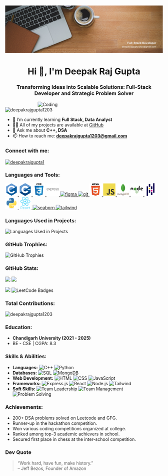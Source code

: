 ![logo](https://github.com/Deepakrajgupta1203/Deepakrajgupta1203/blob/main/github_banner_.png?raw=true)
<h1 align="center">Hi 👋, I'm Deepak Raj Gupta</h1>
<h3 align="center">Transforming Ideas into Scalable Solutions: Full-Stack Developer and Strategic Problem Solver</h3>

<img src="https://cdn.dribbble.com/users/5690231/screenshots/16191500/media/4fbd0ec22f13a3521bb37cc5fe8b1cb3.gif" alt="Coding" width="400" align="right">

<p align="left"> 
  <img src="https://komarev.com/ghpvc/?username=deepakrajgupta1203&label=Profile%20views&color=0e75b6&style=flat" alt="deepakrajgupta1203" /> 
</p>

- 🌱 I’m currently learning **Full Stack, Data Analyst**  
- 👨‍💻 All of my projects are available at [GitHub](https://github.com/Deepakrajgupta1203)  
- 💬 Ask me about **C++, DSA**  
- 📫 How to reach me: **deepakrajgupta1203@gmail.com**

<h3 align="left">Connect with me:</h3>
<p align="left">
  <a href="https://linkedin.com/in/deepakrajgupta1" target="blank">
    <img align="center" src="https://raw.githubusercontent.com/rahuldkjain/github-profile-readme-generator/master/src/images/icons/Social/linked-in-alt.svg" alt="deepakrajgupta1" height="30" width="40" />
  </a>
</p>

<h3 align="left">Languages and Tools:</h3>
<p align="left">
  <a href="https://www.cprogramming.com/" target="_blank" rel="noreferrer"><img src="https://raw.githubusercontent.com/devicons/devicon/master/icons/c/c-original.svg" alt="c" width="40" height="40"/> </a>
  <a href="https://www.w3schools.com/cpp/" target="_blank" rel="noreferrer"><img src="https://raw.githubusercontent.com/devicons/devicon/master/icons/cplusplus/cplusplus-original.svg" alt="cplusplus" width="40" height="40"/> </a>
  <a href="https://www.w3schools.com/css/" target="_blank" rel="noreferrer"><img src="https://raw.githubusercontent.com/devicons/devicon/master/icons/css3/css3-original-wordmark.svg" alt="css3" width="40" height="40"/> </a>
  <a href="https://expressjs.com" target="_blank" rel="noreferrer"><img src="https://raw.githubusercontent.com/devicons/devicon/master/icons/express/express-original-wordmark.svg" alt="express" width="40" height="40"/> </a>
  <a href="https://www.figma.com/" target="_blank" rel="noreferrer"><img src="https://www.vectorlogo.zone/logos/figma/figma-icon.svg" alt="figma" width="40" height="40"/> </a>
  <a href="https://git-scm.com/" target="_blank" rel="noreferrer"><img src="https://www.vectorlogo.zone/logos/git-scm/git-scm-icon.svg" alt="git" width="40" height="40"/> </a>
  <a href="https://www.w3.org/html/" target="_blank" rel="noreferrer"><img src="https://raw.githubusercontent.com/devicons/devicon/master/icons/html5/html5-original-wordmark.svg" alt="html5" width="40" height="40"/> </a>
  <a href="https://developer.mozilla.org/en-US/docs/Web/JavaScript" target="_blank" rel="noreferrer"><img src="https://raw.githubusercontent.com/devicons/devicon/master/icons/javascript/javascript-original.svg" alt="javascript" width="40" height="40"/> </a>
  <a href="https://www.mongodb.com/" target="_blank" rel="noreferrer"><img src="https://raw.githubusercontent.com/devicons/devicon/master/icons/mongodb/mongodb-original-wordmark.svg" alt="mongodb" width="40" height="40"/> </a>
  <a href="https://nodejs.org" target="_blank" rel="noreferrer"><img src="https://raw.githubusercontent.com/devicons/devicon/master/icons/nodejs/nodejs-original-wordmark.svg" alt="nodejs" width="40" height="40"/> </a>
  <a href="https://pandas.pydata.org/" target="_blank" rel="noreferrer"><img src="https://raw.githubusercontent.com/devicons/devicon/2ae2a900d2f041da66e950e4d48052658d850630/icons/pandas/pandas-original.svg" alt="pandas" width="40" height="40"/> </a>
  <a href="https://www.python.org" target="_blank" rel="noreferrer"><img src="https://raw.githubusercontent.com/devicons/devicon/master/icons/python/python-original.svg" alt="python" width="40" height="40"/> </a>
  <a href="https://reactjs.org/" target="_blank" rel="noreferrer"><img src="https://raw.githubusercontent.com/devicons/devicon/master/icons/react/react-original-wordmark.svg" alt="react" width="40" height="40"/> </a>
  <a href="https://seaborn.pydata.org/" target="_blank" rel="noreferrer"><img src="https://seaborn.pydata.org/_images/logo-mark-lightbg.svg" alt="seaborn" width="40" height="40"/> </a>
  <a href="https://tailwindcss.com/" target="_blank" rel="noreferrer"><img src="https://www.vectorlogo.zone/logos/tailwindcss/tailwindcss-icon.svg" alt="tailwind" width="40" height="40"/> </a>
</p>

<h3 align="left">Languages Used in Projects:</h3>
<p align="left">
  <img src="https://github-readme-stats.vercel.app/api/top-langs/?username=deepakrajgupta1203&layout=compact&theme=radical&count_private=true" alt="Languages Used in Projects" />
</p>

<h3 align="left">GitHub Trophies:</h3>
<p align="left">
  <img src="https://github-profile-trophy.vercel.app/?username=deepakrajgupta1203&theme=radical&no-frame=true&margin-w=10" alt="GitHub Trophies" />
</p>

<h3 align="left">GitHub Stats:</h3>
<p align="left">
  <img height="180em" src="https://github-readme-stats.vercel.app/api?username=deepakrajgupta1203&show_icons=true&locale=en&count_private=true&theme=radical" />
  <img height="180em" src="https://github-readme-streak-stats.herokuapp.com/?user=deepakrajgupta1203&theme=radical" />
</p>

![](https://leetcard.jacoblin.cool/Deepakrajgupta?ext=contest)
![LeetCode Badges](https://leetcode-badge-showcase.vercel.app/api?username=Deepakrajgupta&animated=true)

<h3 align="left">Total Contributions:</h3>
<p align="left">
  <img src="https://github-contribution-stats.vercel.app/api/?username=deepakrajgupta1203&count_private=true&theme=radical" alt="deepakrajgupta1203" />
</p>

<h3 align="left">Education:</h3>
<ul>
  <li><strong>Chandigarh University (2021 - 2025)</strong></li>
  <li>BE - CSE | CGPA: 8.3</li>
</ul>

<h3 align="left">Skills & Abilities:</h3>
<ul>
  <li><strong>Languages:</strong> <img src="https://img.shields.io/badge/C++-00599C?style=flat-square&logo=c%2B%2B&logoColor=white" alt="C++"> <img src="https://img.shields.io/badge/Python-3776AB?style=flat-square&logo=python&logoColor=white" alt="Python"></li>
  <li><strong>Databases:</strong> <img src="https://img.shields.io/badge/SQL-003B57?style=flat-square&logo=postgresql&logoColor=white" alt="SQL"> <img src="https://img.shields.io/badge/MongoDB-4EA94B?style=flat-square&logo=mongodb&logoColor=white" alt="MongoDB"></li>
  <li><strong>Web Development:</strong> <img src="https://img.shields.io/badge/HTML5-E34F26?style=flat-square&logo=html5&logoColor=white" alt="HTML"> <img src="https://img.shields.io/badge/CSS3-1572B6?style=flat-square&logo=css3&logoColor=white" alt="CSS"> <img src="https://img.shields.io/badge/JavaScript-F7DF1E?style=flat-square&logo=javascript&logoColor=black" alt="JavaScript"></li>
  <li><strong>Frameworks:</strong> <img src="https://img.shields.io/badge/Express.js-404D59?style=flat-square" alt="Express.js"> <img src="https://img.shields.io/badge/React-61DAFB?style=flat-square&logo=react&logoColor=black" alt="React"> <img src="https://img.shields.io/badge/Node.js-339933?style=flat-square&logo=node.js&logoColor=white" alt="Node.js"> <img src="https://img.shields.io/badge/Tailwind_CSS-06B6D4?style=flat-square&logo=tailwindcss&logoColor=white" alt="Tailwind"></li>
  <li><strong>Soft Skills:</strong> <img src="https://img.shields.io/badge/Team%20Leadership-6A1B9A?style=flat-square&logo=people&logoColor=white" alt="Team Leadership"> <img src="https://img.shields.io/badge/Team%20Management-1E88E5?style=flat-square&logo=groups&logoColor=white" alt="Team Management"> <img src="https://img.shields.io/badge/Problem%20Solving-388E3C?style=flat-square&logo=lightbulb&logoColor=white" alt="Problem Solving"></li>
</ul>

<h3 align="left">Achievements:</h3>
<ul>
  <li>200+ DSA problems solved on Leetcode and GFG.</li>
  <li>Runner-up in the hackathon competition.</li>
  <li>Won various coding competitions organized at college.</li>
  <li>Ranked among top-3 academic achievers in school.</li>
  <li>Secured first place in chess at the inter-school competition.</li>
</ul>

<h3 align="left">Dev Quote</h3>
<p align="center">
  <blockquote>
    “Work hard, have fun, make history.”  
    <br>– Jeff Bezos, Founder of Amazon
  </blockquote>
</p>
